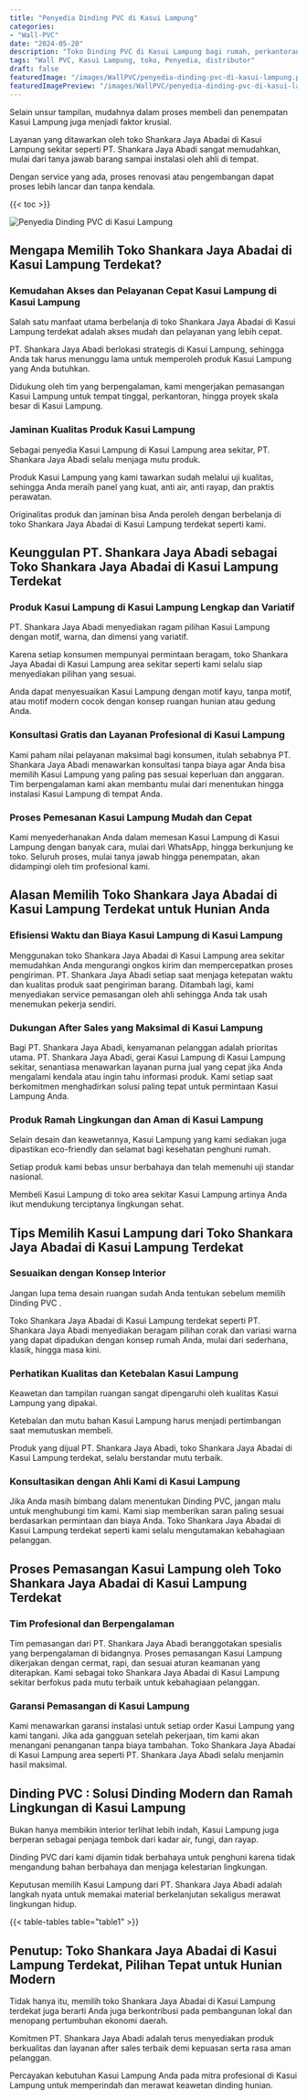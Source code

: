```yaml
---
title: "Penyedia Dinding PVC di Kasui Lampung"
categories:
- "Wall-PVC"
date: "2024-05-20"
description: "Toko Dinding PVC di Kasui Lampung bagi rumah, perkantoran, serta gerai. Material unggulan, pilihan motif, variasi warna modern, dengan servis penempatan oleh tenaga ahli berpengalaman dan garansi resmi!|Jasa penjualan Dinding PVC di Kasui Lampung untuk kebutuhan tempat tinggal, kantor, atau gerai, dengan panel unggulan dan penempatan oleh tim profesional dan kepastian resmi.|Alternatif Dinding PVC di Kasui Lampung yang terpercaya bagi tempat tinggal, kantor, dan gerai, bersama material berkualitas dan instalasi oleh teknisi ahli serta garansi resmi.|Penjualan Dinding PVC di Kasui Lampung bagi hunian, office, dan gerai, beserta panel terbaik dan penempatan oleh tim profesional, lengkap beserta kepastian resmi.}"
tags: "Wall PVC, Kasui Lampung, toko, Penyedia, distributor"
draft: false
featuredImage: "/images/WallPVC/penyedia-dinding-pvc-di-kasui-lampung.png"
featuredImagePreview: "/images/WallPVC/penyedia-dinding-pvc-di-kasui-lampung.png"
---
```


Selain unsur tampilan, mudahnya dalam proses membeli dan penempatan Kasui Lampung juga menjadi faktor krusial.

Layanan yang ditawarkan oleh toko Shankara Jaya Abadai di Kasui Lampung sekitar seperti PT. Shankara Jaya Abadi sangat memudahkan, mulai dari tanya jawab barang sampai instalasi oleh ahli di tempat.

Dengan service yang ada, proses renovasi atau pengembangan dapat proses lebih lancar dan tanpa kendala.

{{< toc >}}

![Penyedia Dinding PVC di Kasui Lampung](/images/Wall-PVC/Penyedia-Dinding-PVC-di-Kasui-Lampung.png)

## Mengapa Memilih Toko Shankara Jaya Abadai di Kasui Lampung Terdekat?

### Kemudahan Akses dan Pelayanan Cepat Kasui Lampung di Kasui Lampung

Salah satu manfaat utama berbelanja di toko Shankara Jaya Abadai di Kasui Lampung terdekat adalah akses mudah dan pelayanan yang lebih cepat.

PT. Shankara Jaya Abadi berlokasi strategis di Kasui Lampung, sehingga Anda tak harus menunggu lama untuk memperoleh produk Kasui Lampung yang Anda butuhkan.

Didukung oleh tim yang berpengalaman, kami mengerjakan pemasangan Kasui Lampung untuk tempat tinggal, perkantoran, hingga proyek skala besar di Kasui Lampung.

### Jaminan Kualitas Produk Kasui Lampung

Sebagai penyedia Kasui Lampung di Kasui Lampung area sekitar, PT. Shankara Jaya Abadi selalu menjaga mutu produk.

Produk Kasui Lampung yang kami tawarkan sudah melalui uji kualitas, sehingga Anda meraih panel yang kuat, anti air, anti rayap, dan praktis perawatan.

Originalitas produk dan jaminan bisa Anda peroleh dengan berbelanja di toko Shankara Jaya Abadai di Kasui Lampung terdekat seperti kami.

## Keunggulan PT. Shankara Jaya Abadi sebagai Toko Shankara Jaya Abadai di Kasui Lampung Terdekat

### Produk Kasui Lampung di Kasui Lampung Lengkap dan Variatif

PT. Shankara Jaya Abadi menyediakan ragam pilihan Kasui Lampung dengan motif, warna, dan dimensi yang variatif.

Karena setiap konsumen mempunyai permintaan beragam, toko Shankara Jaya Abadai di Kasui Lampung area sekitar seperti kami selalu siap menyediakan pilihan yang sesuai.

Anda dapat menyesuaikan Kasui Lampung dengan motif kayu, tanpa motif, atau motif modern cocok dengan konsep ruangan hunian atau gedung Anda.

### Konsultasi Gratis dan Layanan Profesional di Kasui Lampung

Kami paham nilai pelayanan maksimal bagi konsumen, itulah sebabnya PT. Shankara Jaya Abadi menawarkan konsultasi tanpa biaya agar Anda bisa memilih Kasui Lampung yang paling pas sesuai keperluan dan anggaran. Tim berpengalaman kami akan membantu mulai dari menentukan hingga instalasi Kasui Lampung di tempat Anda.

### Proses Pemesanan Kasui Lampung Mudah dan Cepat

Kami menyederhanakan Anda dalam memesan Kasui Lampung di Kasui Lampung dengan banyak cara, mulai dari WhatsApp, hingga berkunjung ke toko. Seluruh proses, mulai tanya jawab hingga penempatan, akan didampingi oleh tim profesional kami.

## Alasan Memilih Toko Shankara Jaya Abadai di Kasui Lampung Terdekat untuk Hunian Anda

### Efisiensi Waktu dan Biaya Kasui Lampung di Kasui Lampung

Menggunakan toko Shankara Jaya Abadai di Kasui Lampung area sekitar memudahkan Anda mengurangi ongkos kirim dan mempercepatkan proses pengiriman. PT. Shankara Jaya Abadi setiap saat menjaga ketepatan waktu dan kualitas produk saat pengiriman barang. Ditambah lagi, kami menyediakan service pemasangan oleh ahli sehingga Anda tak usah menemukan pekerja sendiri.

### Dukungan After Sales yang Maksimal di Kasui Lampung

Bagi PT. Shankara Jaya Abadi, kenyamanan pelanggan adalah prioritas utama. PT. Shankara Jaya Abadi, gerai Kasui Lampung di Kasui Lampung sekitar, senantiasa menawarkan layanan purna jual yang cepat jika Anda mengalami kendala atau ingin tahu informasi produk. Kami setiap saat berkomitmen menghadirkan solusi paling tepat untuk permintaan Kasui Lampung Anda.

### Produk Ramah Lingkungan dan Aman di Kasui Lampung

Selain desain dan keawetannya, Kasui Lampung yang kami sediakan juga dipastikan eco-friendly dan selamat bagi kesehatan penghuni rumah.

Setiap produk kami bebas unsur berbahaya dan telah memenuhi uji standar nasional.

Membeli Kasui Lampung di toko area sekitar Kasui Lampung artinya Anda ikut mendukung terciptanya lingkungan sehat.

## Tips Memilih Kasui Lampung dari Toko Shankara Jaya Abadai di Kasui Lampung Terdekat

### Sesuaikan dengan Konsep Interior 

Jangan lupa tema desain ruangan sudah Anda tentukan sebelum memilih  Dinding PVC .

Toko Shankara Jaya Abadai di Kasui Lampung terdekat seperti PT. Shankara Jaya Abadi menyediakan beragam pilihan corak dan variasi warna yang dapat dipadukan dengan konsep rumah Anda, mulai dari sederhana, klasik, hingga masa kini.

### Perhatikan Kualitas dan Ketebalan Kasui Lampung

Keawetan dan tampilan ruangan sangat dipengaruhi oleh kualitas Kasui Lampung yang dipakai.

Ketebalan dan mutu bahan Kasui Lampung harus menjadi pertimbangan saat memutuskan membeli.

Produk yang dijual PT. Shankara Jaya Abadi, toko Shankara Jaya Abadai di Kasui Lampung terdekat, selalu berstandar mutu terbaik.

### Konsultasikan dengan Ahli Kami di Kasui Lampung

Jika Anda masih bimbang dalam menentukan Dinding PVC, jangan malu untuk menghubungi tim kami. Kami siap memberikan saran paling sesuai berdasarkan permintaan dan biaya Anda. Toko Shankara Jaya Abadai di Kasui Lampung terdekat seperti kami selalu mengutamakan kebahagiaan pelanggan.

## Proses Pemasangan Kasui Lampung oleh Toko Shankara Jaya Abadai di Kasui Lampung Terdekat

### Tim Profesional dan Berpengalaman

Tim pemasangan dari PT. Shankara Jaya Abadi beranggotakan spesialis yang berpengalaman di bidangnya. Proses pemasangan Kasui Lampung dikerjakan dengan cermat, rapi, dan sesuai aturan keamanan yang diterapkan. Kami sebagai toko Shankara Jaya Abadai di Kasui Lampung sekitar berfokus pada mutu terbaik untuk kebahagiaan pelanggan.

### Garansi Pemasangan di Kasui Lampung

Kami menawarkan garansi instalasi untuk setiap order Kasui Lampung yang kami tangani. Jika ada gangguan setelah pekerjaan, tim kami akan menangani penanganan tanpa biaya tambahan. Toko Shankara Jaya Abadai di Kasui Lampung area seperti PT. Shankara Jaya Abadi selalu menjamin hasil maksimal.

##  Dinding PVC : Solusi Dinding Modern dan Ramah Lingkungan di Kasui Lampung

Bukan hanya membikin interior terlihat lebih indah, Kasui Lampung juga berperan sebagai penjaga tembok dari kadar air, fungi, dan rayap.

 Dinding PVC  dari kami dijamin tidak berbahaya untuk penghuni karena tidak mengandung bahan berbahaya dan menjaga kelestarian lingkungan.

Keputusan memilih Kasui Lampung dari PT. Shankara Jaya Abadi adalah langkah nyata untuk memakai material berkelanjutan sekaligus merawat lingkungan hidup.

{{< table-tables table="table1" >}}

## Penutup: Toko Shankara Jaya Abadai di Kasui Lampung Terdekat, Pilihan Tepat untuk Hunian Modern

Tidak hanya itu, memilih toko Shankara Jaya Abadai di Kasui Lampung terdekat juga berarti Anda juga berkontribusi pada pembangunan lokal dan menopang pertumbuhan ekonomi daerah.

Komitmen PT. Shankara Jaya Abadi adalah terus menyediakan produk berkualitas dan layanan after sales terbaik demi kepuasan serta rasa aman pelanggan.

Percayakan kebutuhan Kasui Lampung Anda pada mitra profesional di Kasui Lampung untuk memperindah dan merawat keawetan dinding hunian.
